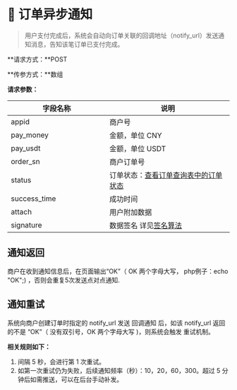 # 🔔 订单异步通知

> 用户支付完成后，系统会自动向订单关联的回调地址（notify\_url）发送通知消息，告知该笔订单已支付完成。

**请求方式：**POST

**传参方式：**数组

**请求参数：**

<table><thead><tr><th width="207.5">字段名称</th><th>说明</th></tr></thead><tbody><tr><td>appid</td><td>商户号</td></tr><tr><td>pay_money</td><td>金额，单位 CNY</td></tr><tr><td>pay_usdt</td><td>金额，单位 USDT</td></tr><tr><td>order_sn</td><td>商户订单号</td></tr><tr><td>status</td><td>订单状态：<a href="order-search.md">查看订单查询表中的订单状态</a></td></tr><tr><td>success_time</td><td>成功时间</td></tr><tr><td>attach</td><td>用户附加数据</td></tr><tr><td>signature</td><td>数据签名 详见<a href="../introduction/signature.md">签名算法</a></td></tr></tbody></table>



## 通知返回

商户在收到通知信息后，在页面输出“OK”（ OK 两个字母大写， php例子：echo "OK";) ，否则会重复5次发送点对点通知.



## 通知重试

系统向商户创建订单时指定的 notify\_url 发送 回调通知 后，如该 notify\_url 返回的不是 “OK”（ 没有双引号，OK 两个字母大写 )，则系统会触发 重试机制。

**相关规则如下：**

1. 间隔 5 秒，会进行第 1 次重试。
2. 如第一次重试仍为失败，后续通知频率（秒）：10，20，60，300。超过 5 分钟后如需推送，可以在后台手动补发。

